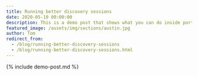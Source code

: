 ```yaml
---
title: Running better discovery sessions
date: 2020-05-10 00:00:00
description: This is a demo post that shows what you can do inside portfolio and blog posts. We’ve included everything you need to create engaging posts and case studies to show off your work in a beautiful way.
featured_image: /assets/img/sections/austin.jpg
author: Tom
redirect_from:
  - /blog/running-better-discovery-sessions
  - /blog/running-better-discovery-sessions.html
---
```


{% include demo-post.md %}